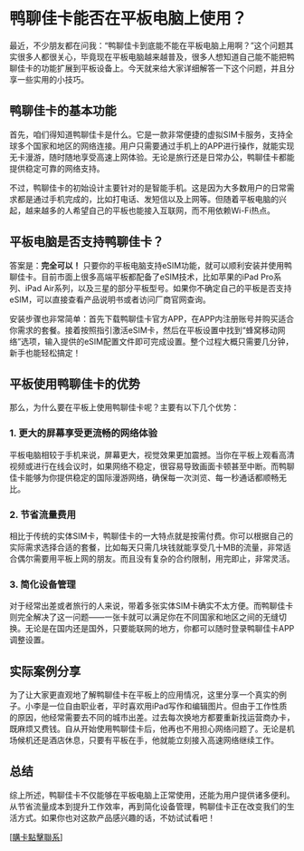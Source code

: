 # 鸭聊佳卡能否在平板电脑上使用？

最近，不少朋友都在问我：“鸭聊佳卡到底能不能在平板电脑上用啊？”这个问题其实很多人都很关心，毕竟现在平板电脑越来越普及，很多人想知道自己能不能把鸭聊佳卡的功能扩展到平板设备上。今天就来给大家详细解答一下这个问题，并且分享一些实用的小技巧。

## 鸭聊佳卡的基本功能

首先，咱们得知道鸭聊佳卡是什么。它是一款非常便捷的虚拟SIM卡服务，支持全球多个国家和地区的网络连接。用户只需要通过手机上的APP进行操作，就能实现无卡漫游，随时随地享受高速上网体验。无论是旅行还是日常办公，鸭聊佳卡都能提供稳定可靠的网络支持。

不过，鸭聊佳卡的初始设计主要针对的是智能手机。这是因为大多数用户的日常需求都是通过手机完成的，比如打电话、发短信以及上网等。但随着平板电脑的兴起，越来越多的人希望自己的平板也能接入互联网，而不用依赖Wi-Fi热点。

## 平板电脑是否支持鸭聊佳卡？

答案是：**完全可以！** 只要你的平板电脑支持eSIM功能，就可以顺利安装并使用鸭聊佳卡。目前市面上很多高端平板都配备了eSIM技术，比如苹果的iPad Pro系列、iPad Air系列，以及三星的部分平板型号。如果你不确定自己的平板是否支持eSIM，可以直接查看产品说明书或者访问厂商官网查询。

安装步骤也非常简单：首先下载鸭聊佳卡官方APP，在APP内注册账号并购买适合你需求的套餐。接着按照指引激活eSIM卡，然后在平板设置中找到“蜂窝移动网络”选项，输入提供的eSIM配置文件即可完成设置。整个过程大概只需要几分钟，新手也能轻松搞定！

## 平板使用鸭聊佳卡的优势

那么，为什么要在平板上使用鸭聊佳卡呢？主要有以下几个优势：

### 1. 更大的屏幕享受更流畅的网络体验

平板电脑相较于手机来说，屏幕更大，视觉效果更加震撼。当你在平板上观看高清视频或进行在线会议时，如果网络不稳定，很容易导致画面卡顿甚至中断。而鸭聊佳卡能够为你提供稳定的国际漫游网络，确保每一次浏览、每一秒通话都顺畅无比。

### 2. 节省流量费用

相比于传统的实体SIM卡，鸭聊佳卡的一大特点就是按需付费。你可以根据自己的实际需求选择合适的套餐，比如每天只需几块钱就能享受几十MB的流量，非常适合偶尔需要用平板上网的朋友。而且没有复杂的合约限制，用完即止，非常灵活。

### 3. 简化设备管理

对于经常出差或者旅行的人来说，带着多张实体SIM卡确实不太方便。而鸭聊佳卡则完全解决了这一问题——一张卡就可以满足你在不同国家和地区之间的无缝切换。无论是在国内还是国外，只要能联网的地方，你都可以随时登录鸭聊佳卡APP调整设置。

## 实际案例分享

为了让大家更直观地了解鸭聊佳卡在平板上的应用情况，这里分享一个真实的例子。小李是一位自由职业者，平时喜欢用iPad写作和编辑图片。但由于工作性质的原因，他经常需要去不同的城市出差。过去每次换地方都要重新找运营商办卡，既麻烦又费钱。自从开始使用鸭聊佳卡后，他再也不用担心网络问题了。无论是机场候机还是酒店休息，只要有平板在手，他就能立刻接入高速网络继续工作。

## 总结

综上所述，鸭聊佳卡不仅能够在平板电脑上正常使用，还能为用户提供诸多便利。从节省流量成本到提升工作效率，再到简化设备管理，鸭聊佳卡正在改变我们的生活方式。如果你也对这款产品感兴趣的话，不妨试试看吧！

[[購卡點擊聯系](https://t.me/s/esim1088)]